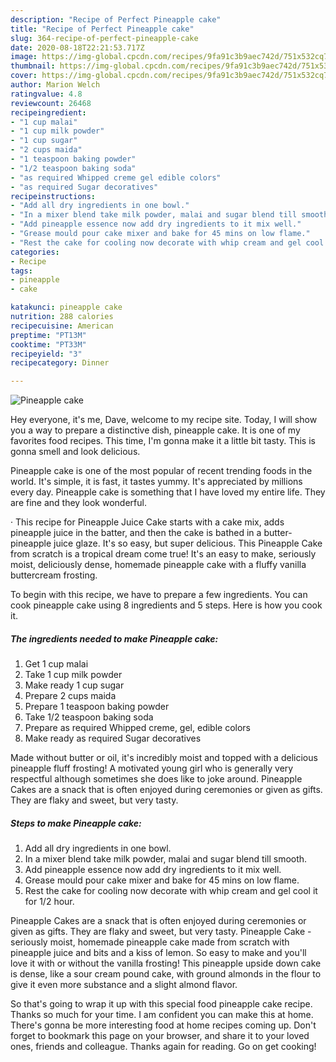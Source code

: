 ```yaml
---
description: "Recipe of Perfect Pineapple cake"
title: "Recipe of Perfect Pineapple cake"
slug: 364-recipe-of-perfect-pineapple-cake
date: 2020-08-18T22:21:53.717Z
image: https://img-global.cpcdn.com/recipes/9fa91c3b9aec742d/751x532cq70/pineapple-cake-recipe-main-photo.jpg
thumbnail: https://img-global.cpcdn.com/recipes/9fa91c3b9aec742d/751x532cq70/pineapple-cake-recipe-main-photo.jpg
cover: https://img-global.cpcdn.com/recipes/9fa91c3b9aec742d/751x532cq70/pineapple-cake-recipe-main-photo.jpg
author: Marion Welch
ratingvalue: 4.8
reviewcount: 26468
recipeingredient:
- "1 cup malai"
- "1 cup milk powder"
- "1 cup sugar"
- "2 cups maida"
- "1 teaspoon baking powder"
- "1/2 teaspoon baking soda"
- "as required Whipped creme gel edible colors"
- "as required Sugar decoratives"
recipeinstructions:
- "Add all dry ingredients in one bowl."
- "In a mixer blend take milk powder, malai and sugar blend till smooth."
- "Add pineapple essence now add dry ingredients to it mix well."
- "Grease mould pour cake mixer and bake for 45 mins on low flame."
- "Rest the cake for cooling now decorate with whip cream and gel cool it for 1/2 hour."
categories:
- Recipe
tags:
- pineapple
- cake

katakunci: pineapple cake 
nutrition: 288 calories
recipecuisine: American
preptime: "PT13M"
cooktime: "PT33M"
recipeyield: "3"
recipecategory: Dinner

---
```



![Pineapple cake](https://img-global.cpcdn.com/recipes/9fa91c3b9aec742d/751x532cq70/pineapple-cake-recipe-main-photo.jpg)

Hey everyone, it's me, Dave, welcome to my recipe site. Today, I will show you a way to prepare a distinctive dish, pineapple cake. It is one of my favorites food recipes. This time, I'm gonna make it a little bit tasty. This is gonna smell and look delicious.

Pineapple cake is one of the most popular of recent trending foods in the world. It's simple, it is fast, it tastes yummy. It's appreciated by millions every day. Pineapple cake is something that I have loved my entire life. They are fine and they look wonderful.

· This recipe for Pineapple Juice Cake starts with a cake mix, adds pineapple juice in the batter, and then the cake is bathed in a butter-pineapple juice glaze. It&#39;s so easy, but super delicious. This Pineapple Cake from scratch is a tropical dream come true! It&#39;s an easy to make, seriously moist, deliciously dense, homemade pineapple cake with a fluffy vanilla buttercream frosting.


To begin with this recipe, we have to prepare a few ingredients. You can cook pineapple cake using 8 ingredients and 5 steps. Here is how you cook it.

<!--inarticleads1-->

##### The ingredients needed to make Pineapple cake:

1. Get 1 cup malai
1. Take 1 cup milk powder
1. Make ready 1 cup sugar
1. Prepare 2 cups maida
1. Prepare 1 teaspoon baking powder
1. Take 1/2 teaspoon baking soda
1. Prepare as required Whipped creme, gel, edible colors
1. Make ready as required Sugar decoratives


Made without butter or oil, it&#39;s incredibly moist and topped with a delicious pineapple fluff frosting! A motivated young girl who is generally very respectful although sometimes she does like to joke around. Pineapple Cakes are a snack that is often enjoyed during ceremonies or given as gifts. They are flaky and sweet, but very tasty. 

<!--inarticleads2-->

##### Steps to make Pineapple cake:

1. Add all dry ingredients in one bowl.
1. In a mixer blend take milk powder, malai and sugar blend till smooth.
1. Add pineapple essence now add dry ingredients to it mix well.
1. Grease mould pour cake mixer and bake for 45 mins on low flame.
1. Rest the cake for cooling now decorate with whip cream and gel cool it for 1/2 hour.


Pineapple Cakes are a snack that is often enjoyed during ceremonies or given as gifts. They are flaky and sweet, but very tasty. Pineapple Cake - seriously moist, homemade pineapple cake made from scratch with pineapple juice and bits and a kiss of lemon. So easy to make and you&#39;ll love it with or without the vanilla frosting! This pineapple upside down cake is dense, like a sour cream pound cake, with ground almonds in the flour to give it even more substance and a slight almond flavor. 

So that's going to wrap it up with this special food pineapple cake recipe. Thanks so much for your time. I am confident you can make this at home. There's gonna be more interesting food at home recipes coming up. Don't forget to bookmark this page on your browser, and share it to your loved ones, friends and colleague. Thanks again for reading. Go on get cooking!
